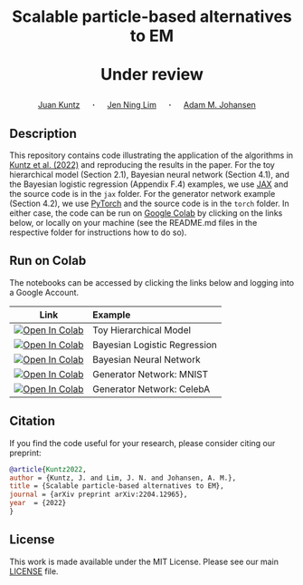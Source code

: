 # <p align="center">Scalable particle-based alternatives to EM<br><br>Under review</p>

<div align="center">
  <a href="https://juankuntz.github.io/" target="_blank">Juan&nbsp;Kuntz</a> &emsp; <b>&middot;</b> &emsp;
  <a href="https://jenninglim.github.io/" target="_blank">Jen Ning&nbsp;Lim</a> &emsp; <b>&middot;</b> &emsp;
  <a href="https://warwick.ac.uk/fac/sci/statistics/staff/academic-research/johansen/" target="_blank">Adam M.&nbsp;Johansen</a> &emsp; </b> 

</div>

## Description

This repository contains code illustrating the application of the
algorithms in [Kuntz et al. (2022)](https://juankuntz.github.io/publication/parem/)
and reproducing the results in the paper. For the toy hierarchical model (Section 2.1), Bayesian neural network (Section 4.1), and the Bayesian logistic regression (Appendix F.4) examples, we use [JAX](https://github.com/google/jax) and the source code is in the `jax` folder. For the generator network example (Section 4.2), we use [PyTorch](https://pytorch.org/) and the source code is in the `torch` folder.
In either case, the code can be run on [Google Colab](https://colab.research.google.com/) by clicking on the links below, or locally on your machine (see the README.md files in the respective folder for instructions how to do so).

## Run on Colab

The notebooks can be accessed by clicking the links below and logging into a Google Account.

| Link | Example |
|:----:|:-----|
|[![Open In Colab](https://colab.research.google.com/assets/colab-badge.svg)](https://colab.research.google.com/github/juankuntz/ParEM/blob/main/jax/toy_hierarchical_model.ipynb)  | Toy Hierarchical Model |
|[![Open In Colab](https://colab.research.google.com/assets/colab-badge.svg)](https://colab.research.google.com/github/juankuntz/ParEM/blob/main/jax/bayesian_logistic_regression.ipynb) | Bayesian Logistic Regression |
|[![Open In Colab](https://colab.research.google.com/assets/colab-badge.svg)](https://colab.research.google.com/github/juankuntz/ParEM/blob/main/jax/bayesian_neural_network.ipynb) | Bayesian Neural Network |
|[![Open In Colab](https://colab.research.google.com/assets/colab-badge.svg)](https://colab.research.google.com/github/juankuntz/ParEM/blob/main/torch/notebooks/MNIST.ipynb) | Generator Network: MNIST |
|[![Open In Colab](https://colab.research.google.com/assets/colab-badge.svg)](https://colab.research.google.com/github/juankuntz/ParEM/blob/main/torch/notebooks/CelebA.ipynb) | Generator Network: CelebA |

## Citation
If you find the code useful for your research, please consider citing our preprint:

```bib
@article{Kuntz2022,
author = {Kuntz, J. and Lim, J. N. and Johansen, A. M.},
title = {Scalable particle-based alternatives to EM},
journal = {arXiv preprint arXiv:2204.12965},
year  = {2022}
}
```

## License

This work is made available under the MIT License. Please see our main [LICENSE](./LICENSE) file.
